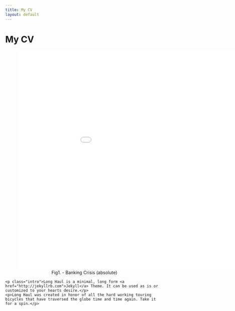 ```yaml
---
title: My CV
layout: default
---
```


<div class="post">
	<h1 class="pageTitle">My CV</h1>

<body>
    <div align="center">
      <figure>
  <iframe src="/assets/img/cv2.jpg" frameborder="0" height="700" width="1000"    display:block></iframe>
	 <figcaption>Fig1. - Banking Crisis (absolute)  </figcaption>
      </figure>
    </div>
</body>

	<p class="intro">Long Haul is a minimal, long form <a href="http://jekyllrb.com">Jekyll</a> Theme. It can be used as is or customized to your hearts desire.</p>
	<p>Long Haul was created in honor of all the hard working touring bicycles that have traversed the globe time and time again. Take it for a spin.</p>
</div>
